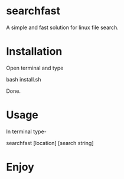 # searchfast
A simple and fast solution for linux file search.
# Installation
Open terminal and type

 bash install.sh

Done. 

# Usage
In terminal type- 

searchfast [location] [search string]

# Enjoy
